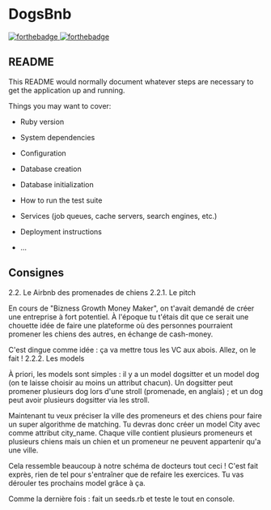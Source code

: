 # DogsBnb

[![forthebadge](https://forthebadge.com/images/badges/made-with-ruby.svg)   ![forthebadge](http://forthebadge.com/images/badges/built-with-love.svg)](http://forthebadge.com)

## README

This README would normally document whatever steps are necessary to get the
application up and running.

Things you may want to cover:

* Ruby version

* System dependencies

* Configuration

* Database creation

* Database initialization

* How to run the test suite

* Services (job queues, cache servers, search engines, etc.)

* Deployment instructions

* ...

## Consignes

2.2. Le Airbnb des promenades de chiens
2.2.1. Le pitch

En cours de "Bizness Growth Money Maker", on t'avait demandé de créer une entreprise à fort potentiel. À l'époque tu t'étais dit que ce serait une chouette idée de faire une plateforme où des personnes pourraient promener les chiens des autres, en échange de cash-money.

C'est dingue comme idée : ça va mettre tous les VC aux abois. Allez, on le fait !
2.2.2. Les models

À priori, les models sont simples : il y a un model dogsitter et un model dog (on te laisse choisir au moins un attribut chacun). Un dogsitter peut promener plusieurs dog lors d'une stroll (promenade, en anglais) ; et un dog peut avoir plusieurs dogsitter via les stroll.

Maintenant tu veux préciser la ville des promeneurs et des chiens pour faire un super algorithme de matching. Tu devras donc créer un model City avec comme attribut city_name. Chaque ville contient plusieurs promeneurs et plusieurs chiens mais un chien et un promeneur ne peuvent appartenir qu'a une ville.

Cela ressemble beaucoup à notre schéma de docteurs tout ceci ! C'est fait exprès, rien de tel pour s'entraîner que de refaire les exercices. Tu vas dérouler tes prochains model grâce à ça.

Comme la dernière fois : fait un seeds.rb et teste le tout en console.
